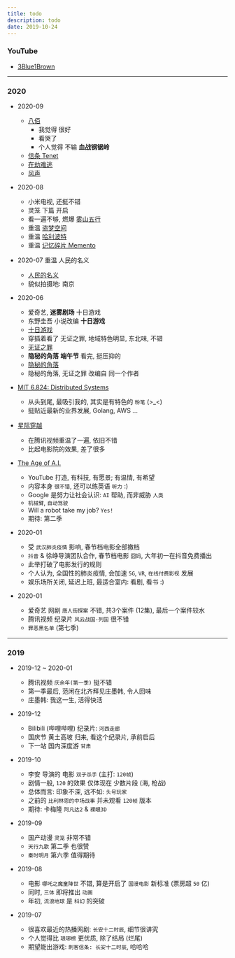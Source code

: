 ```yaml
---
title: todo
description: todo
date: 2019-10-24
---
```


### YouTube

* [3Blue1Brown](https://www.youtube.com/channel/UCYO_jab_esuFRV4b17AJtAw)

------------------

### 2020

* 2020-09

  - [八佰](https://movie.douban.com/subject/26754233/)
    * 我觉得 很好
    * 看哭了
    * 个人觉得 不输 **血战钢锯岭**
  - [信条 Tenet](https://movie.douban.com/subject/30444960/)
  - [在劫难逃](https://movie.douban.com/subject/33426097/)
  - [风声](https://movie.douban.com/subject/3734112/)

* 2020-08
  - 小米电视, 还挺不错
  - 灵笼 下篇 开启
  - 看一遍不够, 燃爆 [雾山五行](https://movie.douban.com/subject/30395914/)
  - 重温 [盗梦空间](https://movie.douban.com/subject/3541415/)
  - 重温 [哈利波特](https://www.douban.com/doulist/1286251/)
  - 重温 [记忆碎片 Memento](https://movie.douban.com/subject/1304447/)

* 2020-07 重温 人民的名义
  - [人民的名义](https://movie.douban.com/subject/26727273/)
  - 貌似拍摄地: 南京

* 2020-06
  - 爱奇艺, **迷雾剧场** 十日游戏
  - 东野圭吾 小说改编 **十日游戏**
  - [十日游戏](https://movie.douban.com/subject/26986843/)
  - 穿插着看了 无证之罪, 地域特色明显, 东北味, 不错
  - [无证之罪](https://movie.douban.com/subject/26930540/)
  - **隐秘的角落** **端午节** 看完, 挺压抑的
  - [隐秘的角落](https://movie.douban.com/subject/33404425/)
  - 隐秘的角落, 无证之罪 改编自 同一个作者

* [MIT 6.824: Distributed Systems](https://www.youtube.com/channel/UC_7WrbZTCODu1o_kfUMq88g)
  - 从头到尾, 最吸引我的, 其实是有特色的 `粉笔` (>_<)
  - 挺贴近最新的业界发展, Golang, AWS ...

* [星际穿越](https://movie.douban.com/subject/1889243/)
  - 在腾讯视频重温了一遍, 依旧不错
  - 比起电影院的效果, 差了很多

* [The Age of A.I.](https://www.youtube.com/playlist?list=PLjq6DwYksrzz_fsWIpPcf6V7p2RNAneKc)
  - YouTube 打造, 有科技, 有愿景; 有温情, 有希望
  - 内容本身 `很不错`, 还可以练英语 `听力` :)
  - Google 是努力让社会认识: `AI` 帮助, 而非威胁 `人类`
  - `机械臂`, `自动驾驶`
  - Will a robot take my job? `Yes!`
  - 期待: 第二季

* 2020-01
  - 受 `武汉肺炎疫情` 影响, 春节档电影全部撤档
  - `抖音` & 徐峥导演团队合作, 春节档电影 `囧妈`, 大年初一在抖音免费播出
  - 此举打破了电影发行的规则
  - 个人认为, 全国性的肺炎疫情, 会加速 `5G`, `VR`, `在线付费影视` 发展
  - 娱乐场所关闭, 延迟上班, 最适合室内: 看剧, 看书 :)

* 2020-01
  - 爱奇艺 网剧 `唐人街探案` 不错, 共3个案件 (12集), 最后一个案件较水
  - 腾讯视频 纪录片 `风云战国-列国` 很不错
  - `罪恶黑名单` (第七季)

------------------

### 2019

* 2019-12 ~ 2020-01
  - 腾讯视频 `庆余年(第一季)` 挺不错
  - 第一季最后, 范闲在北齐拜见庄墨韩, 令人回味
  - 庄墨韩: 我这一生, 活得快活

* 2019-12
  - Bilibili (哔哩哔哩) 纪录片: `河西走廊`
  - 国庆节 黄土高坡 归来, 看这个纪录片, 承前启后
  - 下一站 国内深度游 `甘肃`

* 2019-10
  - 李安 导演的 电影 `双子杀手` (主打: `120帧`)
  - 剧情一般, `120` 的效果 仅体现在 少数片段 (海, 枪战)
  - 总体而言: 印象不深, 远不如: `头号玩家`
  - 之前的 `比利林恩的中场战事` 并未观看 `120帧` 版本
  - 期待: 卡梅隆 `阿凡达2` & `裸眼3D`

* 2019-09
  - 国产动漫 `灵笼` 非常不错
  - `天行九歌` 第二季 也很赞
  - `秦时明月` 第六季 值得期待

* 2019-08
  - 电影 `哪吒之魔童降世` 不错, 算是开启了 `国漫电影` 新标准 (票房超 `50` 亿)
  - 同时, `三体` 即将推出 `动画`
  - 年初, `流浪地球` 是 `科幻` 的突破

* 2019-07
  - 很喜欢最近的热播网剧: `长安十二时辰`, 细节很讲究
  - 个人觉得比 `琅琊榜` 更优质, 除了结局 (烂尾)
  - 期望能出游戏: `刺客信条: 长安十二时辰`, 哈哈哈
